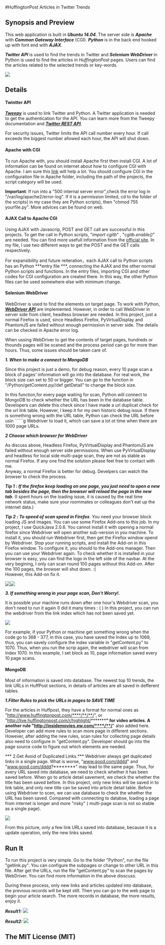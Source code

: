  #HuffingtonPost Articles in Twitter Trends
 
## Synopsis and Preview
This web application is built in ***Ubuntu 14.04***. The server side is ***Apache*** with ***Common Gateway Interface*** (CGI). ***Python*** is in the back end hooked up with font end with ***AJAX***.

***Twitter API*** is used to find the trends in Twitter and ***Selenium WebDriver*** in Python is used to find the articles in *HuffingtonPost* pages. Users can find the articles related to the selected trends or key-words.

![](https://raw.githubusercontent.com/leaot/Huffpost-Articles-in-Twitter-Trends/master/IMG/web.png)

## Details

#### Twintter  API
***[Tweepy](http://docs.tweepy.org/en/v3.1.0/)*** is used to link Twitter and Python. A Twitter application is needed to get the authentication for the API. You can learn more from the Tweepy documentation and ***[Twitter REST API](https://dev.twitter.com/rest/public)***.

For security issues, Twitter limits the API call number every hour. If call exceeds the biggest number allowed each hour, the API will shut down.

#### Apache with CGI
To run Apache with, you should install Apache first then install CGI. A lot of information can be found on internet about how to configure CGI with Apache. I am sure this [link](https://bdhacker.wordpress.com/2011/05/21/running-your-first-cgi-program-with-apache2/) will help a lot. You should configure CGI in the configuration file in Apache folder, including the path of the projects, the script category will be used. 

**Important**: If run into a "500 internal server error",check the error log in "/var/log/apache2/error-log". If it is a permission limited, cd to the folder of the scripts( in my case they are Python scripts), then "chmod 755 yourfile.py". More advices can be found on web.


#### AJAX Call to Apache CGI
Using AJAX with Javascrip, POST and GET call are successful in this projects. To get the call in Python scripts, "*import cgitb*" , "*cgitb.enable()*" are needed. You can find more usefull information from the [official site](https://docs.python.org/2/library/cgi.html). In my file, I use two different ways to get the POST and the GET calls respectively.

For expansibility and future reiteration，each AJAX call to Python scripts has an  Python ***entry file ***, connecting the AJAX and the other normal Python scripts and functions. In the entry files, importing CGI and other codes for CGI configuration are created there. In this way, the other Python files can be used somewhere else with minimum change.

#### Selenium WebDriver
WebDriver is used to find the elements on target page. To work with Python, ***[WebDriver API](http://selenium-python.readthedocs.org/en/latest/api.html)*** are implemented. However, in order to call WebDriver in server side from client, headless browser are needed. In this project, just a normal Firefox is used, since Headless Firefox, PyVirtualDisplay and PhantomJS are failed without enough permission in server side. The details can be checked in Apache error log.


When ussing WebDriver to get the contents of target pages, hundreds or thounds pages will be scaned and the process period can go for more than hours. Thus, some issues should be taken care of.

***1. When to make a connect to MongoDB*** 

Since this project is just a demo, for debug reason, every 10 page scan a block of pages' information will go into the database. For real work, the block size can set to 50 or bigger. You can go to the function in "/Python/getContent.py//def getDetail" to change the block size. 

In this function,for every page waiting for scan, Python will connect to MongoDB to check whether the URL has been in the database table. Developers can delete this check since I have made a url duplicat check for the url link table. However, I keep it for my own historic debug issue. If there is something wrong with the URL table, Python can check the URL before usin ``````g Webdriver to load it, which can save a lot ot time when there are 1000 page URLs.

***2 Choose which browser for WebDriver***

As discuss above, Headless Firefox, PyVirtualDisplay and PhantomJS are failed without enough server side permissions. When use PyVirtualDisplay and headless for local side multi-page scan, they are not as stable as normal Firefox. If any one find the solution please feel free to contact with me.    
Anyway, a normal Firefox is better for debug. Develpers can watch the browser to check the process. 

***Tip 1***  ***: If the firefox keep loading on one page, you just need to open a new tab besides the page, then the browser will reload the page in the new tab***. (I spent hours on the loading issue, it is caused by the real time network status, make sure your roommates or colleagues don't eat up the internet data.)

***Tip 2*** ***: To speed of scan speed in Firefox***. You need your browser block loading JS and images. You can use some Firefox Add-ons to this job. In my project, I use QuickJava 2.0.6. You cannot install it with opening a normal firefox since Webdriver will open another sub-version in you machine. To install it, you should run Webdriver first, then get the Firefox window opend by Webdriver. Stop your running scripts, and install the Add-on in this Firefox window. To configure it, you should to the Add-ons manager. Then you can use your Webdriver again. To check whether it is installed in your browser is easy, you can find the logo in the left side of the navbar. At the very begining, I only can scan round 100 pages without this Add-on. After the 100 pages, the browser will shut down. :(     
However, this Add-on fix it.

![](https://raw.githubusercontent.com/leaot/Huffpost-Articles-in-Twitter-Trends/master/IMG/addon.png)![](https://raw.githubusercontent.com/leaot/Huffpost-Articles-in-Twitter-Trends/master/IMG/addon-setting.png)

***3. If something wrong in your page scan, Don't Worry!.***

It is possible your machine runs down after one hour's Webdriver scan, you don't need to run it again (I did it many times : ( ) In this project, you can run the webdriver from the link index which has not been saved yet.

![](https://raw.githubusercontent.com/leaot/Huffpost-Articles-in-Twitter-Trends/master/IMG/scan.png)

For example, if your Python or machine get something wrong when the code go to 368 - 377, in this case, you have saved the Index up to 1069, thus, you can savely configure the index variable in "getContent.py" to 1070. Thus, when you run the scrip again, the webdriver will scan from Index 1070. In this example, I set block as 10, page information saved every 10 page scans.

#### MongoDB
Most of information is saved into database. The newest top 10 trends, the link URLs in HuffPost sections, in details of articles are all saved in defferent tables.

***1.Filter Rules to pick the URLs in pages to SAVE TIME***

For the articles in Huffpost, they have a format for normal ones as "http://www.huffingtonpost.com/****/**/**/", or "http://live.huffingtonpost.com/r/highlight/*********" for video articles. A another rule  "http://insidemovies.ew.com/****/**/**" also added here. Developer can add more rules to scan more page in different sections. However, after adding the new rules, scan rules for collecting page details also need to configure in "getContent.py". Developer should go into the page source code to figure out which elements are needed.
 
*** 2.Get Avoid of Duplicated Links.***
Webdriver always get duplicated links in a single page. What is worse, "www.good.com/dddd" and "www.good.com/dddd?********" may lead to the same page. Thus, for every URL saved into database, we need to check whether it has been saved before. When go to article detail savement, we check the whether the title has been saved before. In this project, only new links will be saved in to link table, and only new title can be saved into article detail table. Before using Webdriver to scen, we can use database to check the whether the URL has been saved. Compared with connecting to databse, loading a page from internet is longer and more "risky" ( multi-page scan is not so stable as a single page).

![](https://raw.githubusercontent.com/leaot/Huffpost-Articles-in-Twitter-Trends/master/IMG/getlink.png)

From this picture, only a few link URLs saved into database, because it is a update operation, only the new links saved.

## Run It
To run this project is very simple. Go to the folder "Python", run the file "getlink.py". You can configure the subpages or change to other URL in this file. After get the URLs, run the file "getContent.py" to scan the pages by WebDriver. You can find more information in the above disscuss.

During these process, only new links and articles updated into database, the previous records will be kept still. Then you can go to the web page to begin your article search. The more records in database, the more results, enjoy it.

***Result1:***
![](https://raw.githubusercontent.com/leaot/Huffpost-Articles-in-Twitter-Trends/master/IMG/result2.png)

***Result2:***
![](https://raw.githubusercontent.com/leaot/Huffpost-Articles-in-Twitter-Trends/master/IMG/result1.png)

## The MIT License (MIT)

